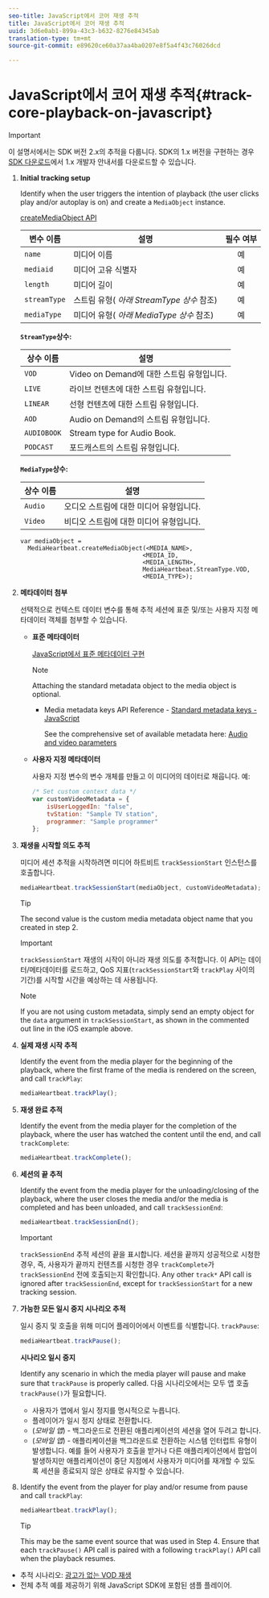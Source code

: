 ```yaml
---
seo-title: JavaScript에서 코어 재생 추적
title: JavaScript에서 코어 재생 추적
uuid: 3d6e0ab1-899a-43c3-b632-8276e84345ab
translation-type: tm+mt
source-git-commit: e89620ce60a37aa4ba0207e8f5a4f43c76026dcd

---
```



# JavaScript에서 코어 재생 추적{#track-core-playback-on-javascript}

>[!IMPORTANT]
>이 설명서에서는 SDK 버전 2.x의 추적을 다룹니다. SDK의 1.x 버전을 구현하는 경우 [SDK 다운로드](/help/sdk-implement/download-sdks.md)에서 1.x 개발자 안내서를 다운로드할 수 있습니다.

1. **Initial tracking setup**

   Identify when the user triggers the intention of playback (the user clicks play and/or autoplay is on) and create a `MediaObject` instance.

   [createMediaObject API](https://adobe-marketing-cloud.github.io/media-sdks/reference/javascript/MediaHeartbeat.html#.createMediaObject)

   | 변수 이름 | 설명 | 필수 여부 |
   | --- | --- | :---: |
   | `name` | 미디어 이름 | 예 |
   | `mediaid` | 미디어 고유 식별자 | 예 |
   | `length` | 미디어 길이 | 예 |
   | `streamType` | 스트림 유형( _아래 StreamType 상수_ 참조) | 예 |
   | `mediaType` | 미디어 유형( _아래 MediaType 상수_ 참조) | 예 |

   **`StreamType`상수:**

   | 상수 이름 | 설명   |
   |---|---|
   | `VOD` | Video on Demand에 대한 스트림 유형입니다. |
   | `LIVE` | 라이브 컨텐츠에 대한 스트림 유형입니다. |
   | `LINEAR` | 선형 컨텐츠에 대한 스트림 유형입니다. |
   | `AOD` | Audio on Demand의 스트림 유형입니다. |
   | `AUDIOBOOK` | Stream type for Audio Book. |
   | `PODCAST` | 포드캐스트의 스트림 유형입니다. |

   **`MediaType`상수:**

   | 상수 이름 | 설명 |
   |---|---|
   | `Audio` | 오디오 스트림에 대한 미디어 유형입니다. |
   | `Video` | 비디오 스트림에 대한 미디어 유형입니다. |

   ```
   var mediaObject =  
     MediaHeartbeat.createMediaObject(<MEDIA_NAME>,  
                                     <MEDIA_ID,  
                                     <MEDIA_LENGTH>, 
                                     MediaHeartbeat.StreamType.VOD,
                                     <MEDIA_TYPE>);
   ```

1. **메타데이터 첨부**

   선택적으로 컨텍스트 데이터 변수를 통해 추적 세션에 표준 및/또는 사용자 지정 메타데이터 객체를 첨부할 수 있습니다.

   * **표준 메타데이터**

      [JavaScript에서 표준 메타데이터 구현](/help/sdk-implement/track-av-playback/impl-std-metadata/impl-std-metadata-js.md)

      >[!NOTE]
      >
      >Attaching the standard metadata object to the media object is optional.

      * Media metadata keys API Reference - [Standard metadata keys - JavaScript](https://adobe-marketing-cloud.github.io/media-sdks/reference/javascript)

         See the comprehensive set of available metadata here: [Audio and video parameters](/help/metrics-and-metadata/audio-video-parameters.md)
   * **사용자 지정 메타데이터**

      사용자 지정 변수의 변수 개체를 만들고 이 미디어의 데이터로 채웁니다. 예:

      ```js
      /* Set custom context data */ 
      var customVideoMetadata = { 
          isUserLoggedIn: "false", 
          tvStation: "Sample TV station", 
          programmer: "Sample programmer" 
      };
      ```


1. **재생을 시작할 의도 추적**

   미디어 세션 추적을 시작하려면 미디어 하트비트 `trackSessionStart` 인스턴스를 호출합니다.

   ```js
   mediaHeartbeat.trackSessionStart(mediaObject, customVideoMetadata);
   ```

   >[!TIP]
   >
   >The second value is the custom media metadata object name that you created in step 2.

   >[!IMPORTANT]
   >
   >`trackSessionStart` 재생의 시작이 아니라 재생 의도를 추적합니다. 이 API는 데이터/메타데이터를 로드하고, QoS 지표(`trackSessionStart`와 `trackPlay` 사이의 기간)를 시작할 시간을 예상하는 데 사용됩니다.

   >[!NOTE]
   >
   >If you are not using custom metadata, simply send an empty object for the `data` argument in `trackSessionStart`, as shown in the commented out line in the iOS example above.

1. **실제 재생 시작 추적**

   Identify the event from the media player for the beginning of the playback, where the first frame of the media is rendered on the screen, and call `trackPlay`:

   ```js
   mediaHeartbeat.trackPlay();
   ```

1. **재생 완료 추적**

   Identify the event from the media player for the completion of the playback, where the user has watched the content until the end, and call `trackComplete`:

   ```js
   mediaHeartbeat.trackComplete();
   ```

1. **세션의 끝 추적**

   Identify the event from the media player for the unloading/closing of the playback, where the user closes the media and/or the media is completed and has been unloaded, and call `trackSessionEnd`:

   ```js
   mediaHeartbeat.trackSessionEnd();
   ```

   >[!IMPORTANT]
   >
   >`trackSessionEnd` 추적 세션의 끝을 표시합니다. 세션을 끝까지 성공적으로 시청한 경우, 즉, 사용자가 끝까지 컨텐츠를 시청한 경우 `trackComplete`가 `trackSessionEnd` 전에 호출되는지 확인합니다. Any other `track*` API call is ignored after `trackSessionEnd`, except for `trackSessionStart` for a new tracking session.

1. **가능한 모든 일시 중지 시나리오 추적**

   일시 중지 및 호출을 위해 미디어 플레이어에서 이벤트를 식별합니다. `trackPause`:

   ```js
   mediaHeartbeat.trackPause();
   ```

   **시나리오 일시 중지**

   Identify any scenario in which the media player will pause and make sure that `trackPause` is properly called. 다음 시나리오에서는 모두 앱 호출 `trackPause()`가 필요합니다.

   * 사용자가 앱에서 일시 정지를 명시적으로 누릅니다.
   * 플레이어가 일시 정지 상태로 전환합니다.
   * (*모바일 앱*) - 백그라운드로 전환된 애플리케이션의 세션을 열어 두려고 합니다.
   * (*모바일 앱*) - 애플리케이션을 백그라운드로 전환하는 시스템 인터럽트 유형이 발생합니다. 예를 들어 사용자가 호출을 받거나 다른 애플리케이션에서 팝업이 발생하지만 애플리케이션이 중단 지점에서 사용자가 미디어를 재개할 수 있도록 세션을 종료되지 않은 상태로 유지할 수 있습니다.

1. Identify the event from the player for play and/or resume from pause and call `trackPlay`:

   ```js
   mediaHeartbeat.trackPlay();
   ```

   >[!TIP]
   >
   >This may be the same event source that was used in Step 4. Ensure that each `trackPause()` API call is paired with a following `trackPlay()` API call when the playback resumes.

* 추적 시나리오: [광고가 없는 VOD 재생](/help/sdk-implement/tracking-scenarios/vod-no-intrs-details.md)
* 전체 추적 예를 제공하기 위해 JavaScript SDK에 포함된 샘플 플레이어.

